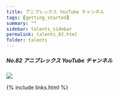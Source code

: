 ```yaml
---
title: アニプレックス YouTube チャンネル
tags: [getting_started]
summary: ""
sidebar: talents_sidebar
permalink: talents_82.html
folder: talents
---
```



##### No.82 アニプレックス YouTube チャンネル

![](https://yt3.ggpht.com/ytc/AKedOLTbCtN02EVfFE-YogZWgxCbRLhByR3LD-ACoef0xg=s176-c-k-c0x00ffffff-no-rj)






{% include links.html %}
